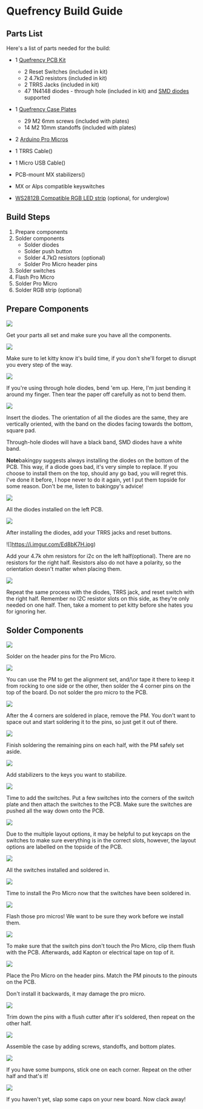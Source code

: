 # Quefrency Build Guide

## Parts List

Here's a list of parts needed for the build:

* 1 [Quefrency PCB Kit](https://keeb.io/collections/split-keyboard-parts/products/quefrency-60-split-staggered-keyboard)
  * 2 Reset Switches \(included in kit\)
  * 2 4.7kΩ resistors \(included in kit\)
  * 2 TRRS Jacks \(included in kit\)
  * 47 1N4148 diodes - through hole \(included in kit\) and [SMD diodes](https://keeb.io/products/1n4148-diodes) supported

* 1 [Quefrency Case Plates](https://keeb.io/collections/split-keyboard-parts/products/quefrency-60-split-staggered-keyboard)
  * 29 M2 6mm screws \(included with plates\)
  * 14 M2 10mm standoffs \(included with plates\)
  
* 2 [Arduino Pro Micros](https://keeb.io/products/pro-micro-5v-16mhz-arduino-compatible-atmega32u4)
* 1 TRRS Cable()
* 1 Micro USB Cable()
* PCB-mount MX stabilizers()
* MX or Alps compatible keyswitches
* [WS2812B Compatible RGB LED strip](https://keeb.io/collections/frontpage/products/rgb-led-strips-sk6812-ws2812b-compatible) \(optional, for underglow\)

## Build Steps

1. Prepare components
2. Solder components
    * Solder diodes
    * Solder push button
    * Solder 4.7kΩ resistors \(optional\)
    * Solder Pro Micro header pins
3. Solder switches
4. Flash Pro Micro
5. Solder Pro Micro
6. Solder RGB strip \(optional\)

## Prepare Components

![](https://i.imgur.com/x96LIyE.jpg)

Get your parts all set and make sure you have all the components.

![](https://i.imgur.com/h7aNdeq.jpg)

Make sure to let kitty know it's build time, if you don't she'll forget to disrupt you every step of the way.

![](https://i.imgur.com/NXZVbjx.jpg)

If you're using through hole diodes, bend 'em up. Here, I'm just bending it around my finger. Then tear the paper off carefully as not to bend them.

![](https://i.imgur.com/NgokqZH.jpg)

Insert the diodes. The orientation of all the diodes are the same, they are vertically oriented, with the band on the diodes facing towards the bottom, square pad.

Through-hole diodes will have a black band, SMD diodes have a white band.

**Note**bakingpy suggests always installing the diodes on the bottom of the PCB. This way, if a diode goes bad, it's very simple to replace. If you choose to install them on the top, should any go bad, you will regret this. I've done it before, I hope never to do it again, yet I put them topside for some reason. Don't be me, listen to bakingpy's advice!

![](https://i.imgur.com/XNP7s38.jpg)

All the diodes installed on the left PCB.

![](https://i.imgur.com/Ed8bK7H.jpg)

After installing the diodes, add your TRRS jacks and reset buttons.

![]https://i.imgur.com/Ed8bK7H.jpg)

Add your 4.7k ohm resistors for i2c on the left half(optional). There are no resistors for the right half. Resistors also do not have a polarity, so the orientation doesn't matter when placing them.

![](https://i.imgur.com/cphn8ym.png)

Repeat the same process with the diodes, TRRS jack, and reset switch with the right half. Remember no I2C resistor slots on this side, as they're only needed on one half. Then, take a moment to pet kitty before she hates you for ignoring her.

## Solder Components

![](https://i.imgur.com/2Q538Hq.jpg)

Solder on the header pins for the Pro Micro.

![](https://i.imgur.com/Qh0KWho.jpg)

You can use the PM to get the alignment set, and\/\or tape it there to keep it from rocking to one side or the other, then solder the 4 corner pins on the top of the board. Do not solder the pro micro to the PCB.

![](https://i.imgur.com/p7CfEY9.jpg)

After the 4 corners are soldered in place, remove the PM. You don't want to space out and start soldering it to the pins, so just get it out of there.

![](https://i.imgur.com/V0mHYMG.jpg)

Finish soldering the remaining pins on each half, with the PM safely set aside.

![](https://i.imgur.com/dNWDczS.jpg)

Add stabilizers to the keys you want to stabilize.

![](https://i.imgur.com/bJlyXbw.jpg)

Time to add the switches. Put a few switches into the corners of the switch plate and then attach the switches to the PCB. Make sure the switches are pushed all the way down onto the PCB.

![](https://i.imgur.com/undefined.png)

Due to the multiple layout options, it may be helpful to put keycaps on the switches to make sure everything is in the correct slots, however, the layout options are labelled on the topside of the PCB.

![](https://i.imgur.com/Rzx33qt.jpg)

All the switches installed and soldered in.

![](https://i.imgur.com/J5FGu3J.jpg)

Time to install the Pro Micro now that the switches have been soldered in.

![](https://i.imgur.com/LLAJ1tE.jpg)

Flash those pro micros! We want to be sure they work before we install them.

![](https://i.imgur.com/dYbFoZB.jpg)

To make sure that the switch pins don't touch the Pro Micro, clip them flush with the PCB. Afterwards, add Kapton or electrical tape on top of it.

![](https://i.imgur.com/9GeXjZC.jpg)

Place the Pro Micro on the header pins. Match the PM pinouts to the pinouts on the PCB.

Don't install it backwards, it may damage the pro micro.

![](https://i.imgur.com/AFBcIes.jpg)

Trim down the pins with a flush cutter after it's soldered, then repeat on the other half.

![](https://i.imgur.com/nwlfdoH.jpg)

Assemble the case by adding screws, standoffs, and bottom plates.

![](https://i.imgur.com/3y6AzeE.jpg)

If you have some bumpons, stick one on each corner. Repeat on the other half and that's it!

![](https://i.imgur.com/cjNzAik.jpg)

If you haven't yet, slap some caps on your new board. Now clack away!
